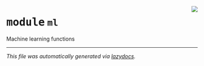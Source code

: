 <!-- markdownlint-disable -->

<a href="https://github.com/benlansdell/behaveml/tree/master/behaveml/ml.py#L0"><img align="right" style="float:right;" src="https://img.shields.io/badge/-source-cccccc?style=flat-square"></a>

# <kbd>module</kbd> `ml`
Machine learning functions  





---

_This file was automatically generated via [lazydocs](https://github.com/ml-tooling/lazydocs)._
